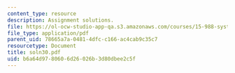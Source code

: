 ```yaml
---
content_type: resource
description: Assignment solutions.
file: https://ol-ocw-studio-app-qa.s3.amazonaws.com/courses/15-988-system-dynamics-self-study-fall-1998-spring-1999/b6a64d9780606d26026b3d80dbee2c5f_soln30.pdf
file_type: application/pdf
parent_uid: 78665a7a-0481-4dfc-c166-ac4cab9c35c7
resourcetype: Document
title: soln30.pdf
uid: b6a64d97-8060-6d26-026b-3d80dbee2c5f
---
```

